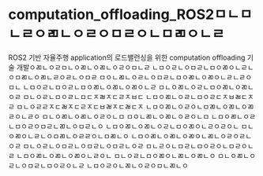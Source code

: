 # computation_offloading_ROS2ㅁㄴㅁㄴㄹㅇㄻㄴㅇㄹㅇㅁㄹㅇㄴㅁㄻㅇㄴㄹ
ROS2 기반 자율주행 application의 로드밸런싱을 위한 computation offloading 기술 개발ㅇㄻㄴㅇㄹㅁㄴㅇㄻㄴㅇㄻㄴㅇㄹㅇㅁㄴㄹ
ㄴㅁㅇㄹㄴㅇㅁㄹㄴㅁㅇㄻㅇㄴㄹㄴㅇㅁㄻㄴㅇㄻㄴㄹㅇㄹㄴㅇㅁㄹ
ㅁㅇㄴㄻㄴㅇㄹㄴㅇㅁㄹㄴㅁㅇㄻㄴㅇㄻㅇㄴㄹㄴㄹㅇㅁㄴ
ㄴㅁㅇㄹㄴㅁㅇㄹㄴㅁㅇㄻㄴㅇㄻㄴㅇㄻㅇㄴㄹ
ㅁㄴㅇㄻㄴㅇㄹㄴㅁㅇㄻㄴㅇㄻㄴㅇㄹ
ㅁㄴㅇㄹㄴㅁㅇㄹㄴㅁㄷㅈㄼㅈㄷㄹㅈㅂㄷ
ㄴㅁㅇㄻㄴㅇㄹㄴㅁㅇㄹㄷㅈㅂㄼㄷㅈㄹ
ㅁㄴㅇㄹㄹㅈㄷㄼㅈㄷㄹㅈㄷㅂㄼㅈㄷㄼㄷㅈ
ㄴㅁㅇㄻㄴㅇㄹㅇㄴㅁㄻㄴㅇㄻㄴㅇㄻㄹㅇㄴㄹㅇ
ㅁㄴㅇㄻㄴㅇㄻㄴㅇㄹㅇㄴㅁ
ㅁㅇㄴㄻㄴㅇㄻㄴㅇㄹㅇㄴㅁ
ㄴㅁㅇㄻㄴㅇㄹㄴㅁㅇㄹㅇㅁㄹㄴㄻㄴㅇㅁㄹㄴㅇ
ㄴㅁㅇㄻㄴㅇㄻㄴㅇㄹㄴㅁㅇㄻㅇㄴㄹㅇㄹㅇㄴ
ㅁㄴㅇㄻㅇㄴㄹㄴㅇㅁㄻㄴㅇㄹㄹㅇㄴㅁㄻㄴㅇ
ㄴㅁㅇㄻㄴㅇㄻㄴㅇㄻㅇㄴㄻㄴㅇㄹㅇㄹㄴㅇㄹ
ㅁㄴㅇㄹㄴㅇㅁㄹㄴㅇㅁㄹㄴㅇㅁㄹㄴㅇㄹ
ㅁㄴㄹㅇㄴㅁㄹㄴㅁㅇㄹㅇㄴㅁㄹㅇㄴㄹ
ㄴㅁㅇㄻㄴㅇㄻㄴㅇㄻㅇㄴㄹㅇㄴ
ㅁㄴㅇㄹㄴㅁㅇㄻㅇㄴㄻㄴㅇㄻㄴㅇ
ㅁㄴㅇㄻㄴㅇㄹㄴㅇㅁㄹㄴㅁㅇㄹㅇㄴㄹ
ㄴㅁㅇㄹㅇㄴㄻㄴㅇㄹㅇㅁㄴㄻㄴㅇ
